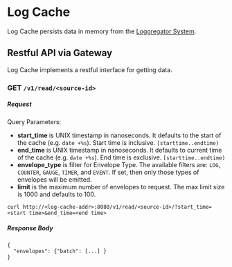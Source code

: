 Log Cache
=========

Log Cache persists data in memory from the [Loggregator
System](https://github.com/cloudfoundry/loggregator).

## Restful API via Gateway

Log Cache implements a restful interface for getting data.

### **GET** `/v1/read/<source-id>`

##### Request

Query Parameters:

- **start_time** is UNIX timestamp in nanoseconds. It defaults to the start of the
  cache (e.g. `date +%s`). Start time is inclusive. `[starttime..endtime)`
- **end_time** is UNIX timestamp in nanoseconds. It defaults to current time of the
  cache (e.g. `date +%s`). End time is exclusive. `[starttime..endtime)`
- **envelope_type** is filter for Envelope Type. The available filters are:
  `LOG`, `COUNTER`, `GAUGE`, `TIMER`, and `EVENT`. If set, then only those
  types of envelopes will be emitted.
- **limit** is the maximum number of envelopes to request. The max limit size
  is 1000 and defaults to 100.

```
curl http://<log-cache-addr>:8080/v1/read/<source-id>/?start_time=<start time>&end_time=<end time>
```

##### Response Body
```
{
  "envelopes": {"batch": [...] }
}
```
